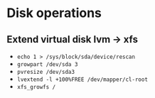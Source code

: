 # Disk operations

## Extend virtual disk lvm -> xfs

- `echo 1 > /sys/block/sda/device/rescan`
- `growpart /dev/sda 3`
- `pvresize /dev/sda3`
- `lvextend -l +100%FREE /dev/mapper/cl-root`
- `xfs_growfs /`
